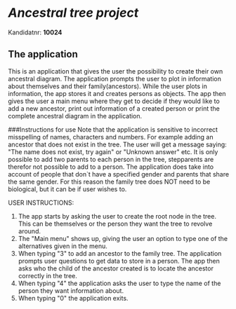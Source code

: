 # _Ancestral tree project_
Kandidatnr: **10024**

## The application
This is an application that gives the user the possibility to create their own ancestral diagram. 
The application prompts the user to plot in information about themselves and their family(ancestors).
While the user plots in information, the app stores it and creates persons as objects.
The app then gives the user a main menu where they get to decide if they would like to
add a new ancestor, print out information of a created person or print the complete ancestral diagram in the application.

###Instructions for use
Note that the application is sensitive to incorrect misspelling of names, characters and numbers. For example adding an
ancestor that does not exist in the tree. The user will get a message saying: "The name does not exist, try again" or "Unknown answer" etc.
It is only possible to add two parents to each person in the tree, stepparents are therefor not possible to add to a person. The application does take into account
of people that don`t have a specified gender and parents that share the same gender. For this reason the family tree does NOT need to be biological, but it can be if user wishes to.


USER INSTRUCTIONS:
1. The app starts by asking the user to create the root node in the tree. This can be themselves or the person they want the tree to revolve around.
2. The "Main menu" shows up, giving the user an option to type one of the alternatives given in the menu.
3. When typing "3" to add an ancestor to the family tree. The application prompts user questions to get data to store in a person. The app then asks who the child of the ancestor created is to locate the ancestor correctly in the tree.
4. When typing "4" the application asks the user to type the name of the person they want information about.
5. When typing "0" the application exits.




